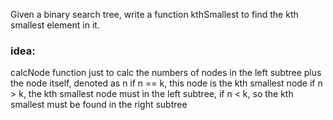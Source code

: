 Given a binary search tree, write a function kthSmallest to find the kth smallest element in it.

### idea:
calcNode function just to calc the numbers of nodes in the left subtree plus the node itself, denoted as n
if n == k, this node is the kth smallest node
if n > k, the kth smallest node must in the left subtree,
if n < k, so the kth smallest must be found in the right subtree
